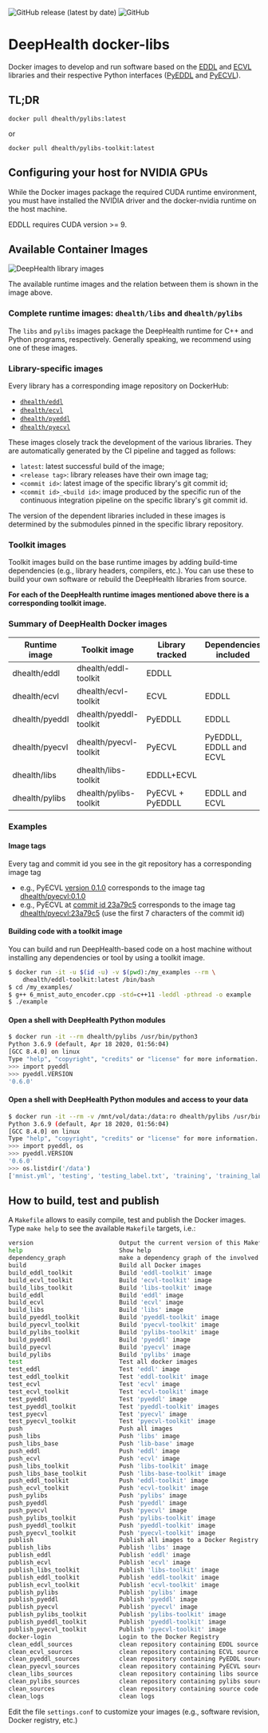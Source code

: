 ![GitHub release (latest by date)](https://img.shields.io/github/v/release/deephealthproject/docker-libs) ![GitHub](https://img.shields.io/github/license/deephealthproject/docker-libs)


# DeepHealth docker-libs

Docker images to develop and run software based on the [EDDL](https://github.com/deephealthproject/eddl) and [ECVL](https://github.com/deephealthproject/ecvl) libraries and their respective Python interfaces ([PyEDDL](https://github.com/deephealthproject/pyeddl) and [PyECVL](https://github.com/deephealthproject/pycvl)).


## TL;DR

    docker pull dhealth/pylibs:latest

or

    docker pull dhealth/pylibs-toolkit:latest


## Configuring your host for NVIDIA GPUs

While the Docker images package the required CUDA runtime environment, you must have
installed the NVIDIA driver and the docker-nvidia runtime on the host machine.

EDDLL requires CUDA version >= 9.


## Available Container Images

![DeepHealth library images](docs/deephealth_images.png)

The available runtime images and the relation between them is shown in the image
above.

### Complete runtime images:  `dhealth/libs` and `dhealth/pylibs`

The `libs` and `pylibs` images package the DeepHealth runtime for
C++ and Python programs, respectively.  Generally speaking, we recommend using
one of these images.


### Library-specific images

Every library has a corresponding image repository on DockerHub:

 - [`dhealth/eddl`](https://hub.docker.com/r/dhealth/eddl)
 - [`dhealth/ecvl`](https://hub.docker.com/r/dhealth/ecvl)
 - [`dhealth/pyeddl`](https://hub.docker.com/r/dhealth/pyeddl)
 - [`dhealth/pyecvl`](https://hub.docker.com/r/dhealth/ecvl-toolkit)


These images closely track the development of the various libraries. They are
automatically generated by the CI pipeline and tagged as follows:

  * `latest`:  latest successful build of the image;
  * `<release tag>`: library releases have their own image tag;
  * `<commit id>`:  latest image of the specific library's git commit id;
  * `<commit id>_<build id>`:  image produced by the specific run of the
    continuous integration pipeline on the specific library's git commit id.

The version of the dependent libraries included in these images is determined by
the submodules pinned in the specific library repository.

### Toolkit images

Toolkit images build on the base runtime images by adding build-time
dependencies (e.g., library headers, compilers, etc.).  You can use these to
build your own software or rebuild the DeepHealth libraries from source.

**For each of the DeepHealth runtime images mentioned above there is a
corresponding toolkit image.**


### Summary of DeepHealth Docker images

| Runtime image | Toolkit image | Library tracked | Dependencies included |
|---------------|---------------|---------------|---------------|
| dhealth/eddl | dhealth/eddl-toolkit | EDDLL | |
| dhealth/ecvl | dhealth/ecvl-toolkit | ECVL | EDDLL |
| dhealth/pyeddl | dhealth/pyeddl-toolkit | PyEDDLL | EDDLL |
| dhealth/pyecvl | dhealth/pyecvl-toolkit | PyECVL | PyEDDLL, EDDLL and ECVL |
| dhealth/libs | dhealth/libs-toolkit | EDDLL+ECVL | |
| dhealth/pylibs | dhealth/pylibs-toolkit | PyECVL + PyEDDLL | EDDLL and ECVL |


### Examples

#### Image tags

Every tag and commit id you see in the git repository has a corresponding image tag
  - e.g., PyECVL [version 0.1.0](https://github.com/deephealthproject/pyecvl/tree/0.1.0) corresponds to the image tag [dhealth/pyecvl:0.1.0](https://hub.docker.com/layers/dhealth/pyecvl/0.1.0/)
  - e.g., PyECVL at [commit id 23a79c5](https://github.com/deephealthproject/pyecvl/tree/23a79c5b6ba39a5049901933edff2ca372713df7) corresponds to the image tag [dhealth/pyecvl:23a79c5](https://hub.docker.com/layers/dhealth/pyecvl/23a79c5/images/sha256-bea02aa37dbb4f0f987b56d5c33d319e4018c809b562bca09bd1df0b4c755425?context=explore) (use the first 7 characters of the commit id)


#### Building code with a toolkit image

You can build and run DeepHealth-based code on a host machine without installing any
dependencies or tool by using a toolkit image.

```bash
$ docker run -it -u $(id -u) -v $(pwd):/my_examples --rm \
    dhealth/eddl-toolkit:latest /bin/bash
$ cd /my_examples/
$ g++ 6_mnist_auto_encoder.cpp -std=c++11 -leddl -pthread -o example
$ ./example
```

#### Open a shell with DeepHealth Python modules

```bash
$ docker run -it --rm dhealth/pylibs /usr/bin/python3
Python 3.6.9 (default, Apr 18 2020, 01:56:04)
[GCC 8.4.0] on linux
Type "help", "copyright", "credits" or "license" for more information.
>>> import pyeddl
>>> pyeddl.VERSION
'0.6.0'
```

#### Open a shell with DeepHealth Python modules and access to your data

```bash
$ docker run -it --rm -v /mnt/vol/data:/data:ro dhealth/pylibs /usr/bin/python3
Python 3.6.9 (default, Apr 18 2020, 01:56:04)
[GCC 8.4.0] on linux
Type "help", "copyright", "credits" or "license" for more information.
>>> import pyeddl, os
>>> pyeddl.VERSION
'0.6.0'
>>> os.listdir('/data')
['mnist.yml', 'testing', 'testing_label.txt', 'training', 'training_label.txt']
```


## How to build, test and publish

A `Makefile` allows to easily compile, test and publish the Docker images. Type `make help` to see the available `Makefile` targets, i.e.:

```bash
version                        Output the current version of this Makefile
help                           Show help
dependency_graph               make a dependency graph of the involved libraries
build                          Build all Docker images
build_eddl_toolkit             Build 'eddl-toolkit' image
build_ecvl_toolkit             Build 'ecvl-toolkit' image
build_libs_toolkit             Build 'libs-toolkit' image
build_eddl                     Build 'eddl' image
build_ecvl                     Build 'ecvl' image
build_libs                     Build 'libs' image
build_pyeddl_toolkit           Build 'pyeddl-toolkit' image
build_pyecvl_toolkit           Build 'pyecvl-toolkit' image
build_pylibs_toolkit           Build 'pylibs-toolkit' image
build_pyeddl                   Build 'pyeddl' image
build_pyecvl                   Build 'pyecvl' image
build_pylibs                   Build 'pylibs' image
test                           Test all docker images
test_eddl                      Test 'eddl' image
test_eddl_toolkit              Test 'eddl-toolkit' image
test_ecvl                      Test 'ecvl' image
test_ecvl_toolkit              Test 'ecvl-toolkit' image
test_pyeddl                    Test 'pyeddl' image
test_pyeddl_toolkit            Test 'pyeddl-toolkit' images
test_pyecvl                    Test 'pyecvl' image
test_pyecvl_toolkit            Test 'pyecvl-toolkit' image
push                           Push all images
push_libs                      Push 'libs' image
push_libs_base                 Push 'lib-base' image
push_eddl                      Push 'eddl' image
push_ecvl                      Push 'ecvl' image
push_libs_toolkit              Push 'libs-toolkit' image
push_libs_base_toolkit         Push 'libs-base-toolkit' image
push_eddl_toolkit              Push 'eddl-toolkit' image
push_ecvl_toolkit              Push 'ecvl-toolkit' image
push_pylibs                    Push 'pylibs' image
push_pyeddl                    Push 'pyeddl' image
push_pyecvl                    Push 'pyecvl' image
push_pylibs_toolkit            Push 'pylibs-toolkit' image
push_pyeddl_toolkit            Push 'pyeddl-toolkit' image
push_pyecvl_toolkit            Push 'pyecvl-toolkit' image
publish                        Publish all images to a Docker Registry (e.g., DockerHub)
publish_libs                   Publish 'libs' image
publish_eddl                   Publish 'eddl' image
publish_ecvl                   Publish 'ecvl' image
publish_libs_toolkit           Publish 'libs-toolkit' image
publish_eddl_toolkit           Publish 'eddl-toolkit' image
publish_ecvl_toolkit           Publish 'ecvl-toolkit' image
publish_pylibs                 Publish 'pylibs' image
publish_pyeddl                 Publish 'pyeddl' image
publish_pyecvl                 Publish 'pyecvl' image
publish_pylibs_toolkit         Publish 'pylibs-toolkit' image
publish_pyeddl_toolkit         Publish 'pyeddl-toolkit' image
publish_pyecvl_toolkit         Publish 'pyecvl-toolkit' image
docker-login                   Login to the Docker Registry
clean_eddl_sources             clean repository containing EDDL source code
clean_ecvl_sources             clean repository containing ECVL source code
clean_pyeddl_sources           clean repository containing PyEDDL source code
clean_pyecvl_sources           clean repository containing PyECVL source code
clean_libs_sources             clean repository containing libs source code
clean_pylibs_sources           clean repository containing pylibs source code
clean_sources                  clean repository containing source code
clean_logs                     clean logs
```

Edit the file `settings.conf` to customize your images (e.g., software revision, Docker registry, etc.)

